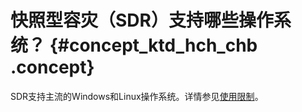 # 快照型容灾（SDR）支持哪些操作系统？ {#concept_ktd_hch_chb .concept}

SDR支持主流的Windows和Linux操作系统。详情参见[使用限制](../../../../cn.zh-CN/快照型容灾（SDR）/使用限制.md#)。

